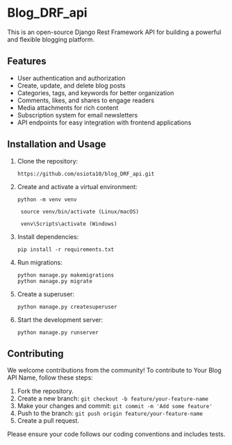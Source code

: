 # Blog_DRF_api

This is an open-source Django Rest Framework API for building a powerful and flexible blogging platform.

## Features

- User authentication and authorization
- Create, update, and delete blog posts
- Categories, tags, and keywords for better organization
- Comments, likes, and shares to engage readers
- Media attachments for rich content
- Subscription system for email newsletters
- API endpoints for easy integration with frontend applications

## Installation and Usage

1. Clone the repository:
   ```
   https://github.com/osiota10/blog_DRF_api.git
   ```
2. Create and activate a virtual environment:
   ```
   python -m venv venv
   ```
   
   ```
    source venv/bin/activate (Linux/macOS)
   ```
   ```
    venv\Scripts\activate (Windows)
   ```
3. Install dependencies:
   ```
   pip install -r requirements.txt
   ```
4. Run migrations:
   ```
   python manage.py makemigrations
   python manage.py migrate
   ```
5. Create a superuser:
   ```
   python manage.py createsuperuser
   ```
6. Start the development server:
   ```
   python manage.py runserver
   ```


## Contributing

We welcome contributions from the community! To contribute to Your Blog API Name, follow these steps:

1. Fork the repository.
2. Create a new branch: `git checkout -b feature/your-feature-name`
3. Make your changes and commit: `git commit -m 'Add some feature'`
4. Push to the branch: `git push origin feature/your-feature-name`
5. Create a pull request.

Please ensure your code follows our coding conventions and includes tests.



